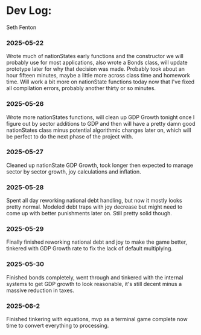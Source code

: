 # Dev Log:

Seth Fenton 

### 2025-05-22 
Wrote much of nationStates early functions and the constructor we will probably use for most applications, also wrote a Bonds class, will update prototype later for why that decision was made. Probably took about an hour fifteen minutes, maybe a little more across class time and homework time. Will work a bit more on nationState functions today now that I've fixed all compilation errors, probably another thirty or so minutes.

### 2025-05-26
Wrote more nationStates functions, will clean up GDP Growth tonight once I figure out by sector additions to GDP and then will have a pretty damn good nationStates class minus potential algorithmic changes later on, which will be perfect to do the next phase of the project with. 

### 2025-05-27
Cleaned up nationState GDP Growth, took longer then expected to manage sector by sector growth, joy calculations and inflation.

### 2025-05-28
Spent all day reworking national debt handling, but now it mostly looks pretty normal. Modeled debt traps with joy decrease but might need to come up with better punishments later on. Still pretty solid though.

### 2025-05-29
Finally finished reworking national debt and joy to make the game better, tinkered with GDP Growth rate to fix the lack of default multiplying.


### 2025-05-30
Finished bonds completely, went through and tinkered with the internal systems to get GDP growth to look reasonable, it's still decent minus a massive reduction in taxes. 

### 2025-06-2
Finished tinkering with equations, mvp as a terminal game complete now time to convert everything to processing.

